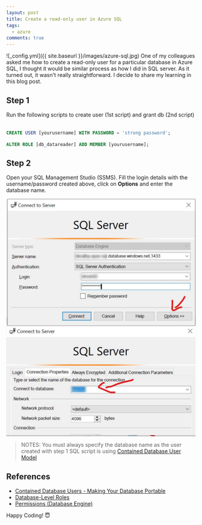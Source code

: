 ```yaml
---
layout: post
title: Create a read-only user in Azure SQL
tags:  
  - azure  
comments: true
---
```


![_config.yml]({{ site.baseurl }}/images/azure-sql.jpg)
One of my colleagues asked me how to create a read-only user for a particular database in Azure SQL, I thought it would be similar process as how I did in SQL server. As it turned out, it wasn't really straightforward. I decide to share my learning in this blog post.  


## Step 1

Run the following scripts to create user (1st script) and grant db (2nd script)

```sql

CREATE USER [yourusername] WITH PASSWORD = 'strong password';

```

```sql
ALTER ROLE [db_datareader] ADD MEMBER [yourusername];
```

## Step 2

Open your SQL Management Studio (SSMS). Fill the login details with the username/password created above, click on **Options** and enter the database name. 

<img src="/images/azure-sql/1.png" width="700" style="display:block"/>
<img src="/images/azure-sql/2.png" width="700" style="display:block"/>

> NOTES: You must always specify the database name as the user created with step 1 SQL script is using [Contained Database User Model](https://docs.microsoft.com/en-us/sql/relational-databases/security/contained-database-users-making-your-database-portable?view=sql-server-ver15)




## References
* [Contained Database Users - Making Your Database Portable](https://docs.microsoft.com/en-us/sql/relational-databases/security/contained-database-users-making-your-database-portable?view=sql-server-ver15)
* [Database-Level Roles](https://docs.microsoft.com/en-us/sql/relational-databases/security/authentication-access/database-level-roles?view=sql-server-ver15)
* [Permissions (Database Engine)](https://docs.microsoft.com/en-us/sql/relational-databases/security/permissions-database-engine?view=sql-server-ver15)

Happy Coding! 😇